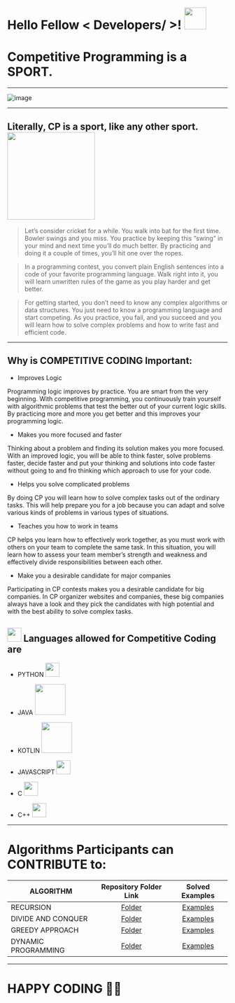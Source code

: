 <h1> Hello Fellow < Developers/ >! <img src = "https://raw.githubusercontent.com/MartinHeinz/MartinHeinz/master/wave.gif" width = 50px> </h1>
<p align='center'>

# Competitive Programming is a SPORT. 

<hr>

![image](https://user-images.githubusercontent.com/77975418/135309808-b146c5f0-b7f6-497a-ac06-72d83e7577c3.png)

<hr>

<h2>Literally, CP is a sport, like any other sport.  <img src = "https://media0.giphy.com/media/KDDpcKigbfFpnejZs6/giphy.gif?cid=ecf05e47oy6f4zjs8g1qoiystc56cu7r9tb8a1fe76e05oty&rid=giphy.gif" width = 200px></h2>

> Let’s consider cricket for a while. You walk into bat for the first time. Bowler swings and you miss. You practice by keeping this “swing” in your mind and next time you’ll do much better. By practicing and doing it a couple of times, you’ll hit one over the ropes.

> In a programming contest, you convert plain English sentences into a code of your favorite programming language. Walk right into it, you will learn unwritten rules of the game as you play harder and get better. 

> For getting started, you don’t need to know any complex algorithms or data structures. You just need to know a programming language and start competing. As you practice, you fail, and you succeed and you will learn how to solve complex problems and how to write fast and efficient code.

<hr>

<h2>Why is COMPETITIVE CODING Important:</h2>

- Improves Logic

Programming logic improves by practice. You are smart from the very beginning. With competitive programming, you continuously train yourself with algorithmic problems that test the better out of your current logic skills. By practicing more and more you get better and this improves your programming logic.


- Makes you more focused and faster

Thinking about a problem and finding its solution makes you more focused. With an improved logic, you will be able to think faster, solve problems faster, decide faster and put your thinking and solutions into code faster without going to and fro thinking which approach to use for your code.


- Helps you solve complicated problems

By doing CP you will learn how to solve complex tasks out of the ordinary tasks. This will help prepare you for a job because you can adapt and solve various kinds of problems in various types of situations.


- Teaches you how to work in teams

CP helps you learn how to effectively work together, as you must work with others on your team to complete the same task. In this situation, you will learn how to assess your team member’s strength and weakness and effectively divide responsibilities between each other.



- Make you a desirable candidate for major companies

Participating in CP contests makes you a desirable candidate for big companies. In CP organizer websites and companies, these big companies always have a look and they pick the candidates with high potential and with the best ability to solve complex tasks.

<h2> <img src = "https://media2.giphy.com/media/QssGEmpkyEOhBCb7e1/giphy.gif?cid=ecf05e47a0n3gi1bfqntqmob8g9aid1oyj2wr3ds3mg700bl&rid=giphy.gif" width = 32px> Languages allowed for Competitive Coding are   </h2>

- PYTHON <img width ='32px' src ='https://raw.githubusercontent.com/rahulbanerjee26/githubAboutMeGenerator/main/icons/python.svg'> </a>

- JAVA <img width ='70px' src ='https://user-images.githubusercontent.com/77975418/135342048-728293fd-46fc-4238-821d-9084a316fadb.png'> </a>
	
- KOTLIN <img width ='70px' src ='https://user-images.githubusercontent.com/77975418/135341848-06ef8ce5-899e-495b-a6bf-841fad982105.png'> </a>
	
- JAVASCRIPT <img width ='32px' src ='https://raw.githubusercontent.com/rahulbanerjee26/githubAboutMeGenerator/main/icons/javascript.svg'> </a>
	
- C <img width ='32px' src ='https://raw.githubusercontent.com/rahulbanerjee26/githubAboutMeGenerator/main/icons/c.svg'> </a>
	
- C++ <img width ='32px' src ='https://raw.githubusercontent.com/rahulbanerjee26/githubAboutMeGenerator/main/icons/cpp.svg'> </a>

<hr>
	
# Algorithms Participants can CONTRIBUTE to:

| ALGORITHM                                                                                         |                                 Repository Folder   Link                      |                                                              Solved Examples                                                        |
| --------------------------------------------------------------------------------------------- | :-------------------------------------------------------------------: |  :----------------------------------------------------------------------------------------------------------------------------: |              
| RECURSION                                                   | [Folder](https://github.com/RISHIT-ANAND/ISTE-HACTOBER-21--DRAFT/tree/main/CP%20RAGE/RECURSION)        | [Examples](https://github.com/RISHIT-ANAND/ISTE-HACTOBER-21--DRAFT/tree/main/CP%20RAGE/RECURSION/SOLVED%20EXAMPLES)  |  
| DIVIDE AND CONQUER                                                   | [Folder](https://github.com/ISTE-VIT/Working-with-APIs)        | [Examples](https://www.youtube.com/watch?v=SvULk4H1s8w)  |    
| GREEDY APPROACH                                                     | [Folder](https://github.com/ISTE-VIT/Computer-Vision-using-OpenCV)        | [Examples](https://www.youtube.com/watch?v=91uBNFQOlRE)  |    
| DYNAMIC PROGRAMMING                                     | [Folder](https://github.com/ISTE-VIT/Video-editing-on-premier-pro-webinar)        | [Examples](https://www.youtube.com/watch?v=lNkquXP0wLA)  |   

<hr>

# HAPPY CODING :man_technologist:	
